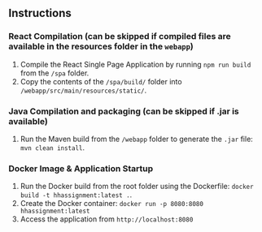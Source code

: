 ## Instructions

### React Compilation (can be skipped if compiled files are available in the resources folder in the `webapp`)
1. Compile the React Single Page Application by running `npm run build` from the `/spa` folder.
2. Copy the contents of the `/spa/build/` folder into `/webapp/src/main/resources/static/`.

### Java Compilation and packaging (can be skipped if .jar is available)
1. Run the Maven build from the `/webapp` folder to generate the `.jar` file: `mvn clean install`.

### Docker Image & Application Startup
1. Run the Docker build from the root folder using the Dockerfile: `docker build -t hhassignment:latest .`.
2. Create the Docker container: `docker run -p 8080:8080 hhassignment:latest`
3. Access the application from `http://localhost:8080`
